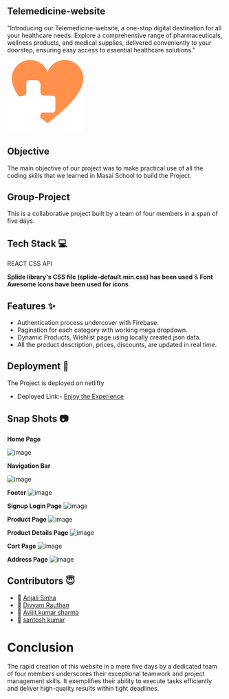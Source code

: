 ## Telemedicine-website
"Introducing our Telemedicine-website, a one-stop digital destination for all your healthcare needs. Explore a comprehensive range of pharmaceuticals, wellness products, and medical supplies, delivered conveniently to your doorstep, ensuring easy access to essential healthcare solutions."

![Logo](https://github.com/Animesh-2/Telemedicine-website/blob/main/home_image/Blue%2C%20white%20and%20green%20Medical%20care%20logo%20(2).png)

## Objective
The main objective of our project was to make practical use of all the coding skills that we learned in Masai School to build the Project.

## Group-Project
This is a collaborative project built by a team of four members in a span of five days.

## Tech Stack 💻
REACT
CSS
API

**Splide library's CSS file (splide-default.min.css) has been used**
& **Font Awesome Icons have been used for icons**


## Features ✨

- Authentication process undercover with Firebase.
- Pagination for each category with working mega dropdown.
- Dynamic Products, Wishlist page using locally created json data.
- All the product description, prices, discounts, are updated in real time.

## Deployment 🎥

The Project is deployed on netlifty 
- Deployed Link:- [Enjoy the Experience](https://tranquil-pasca-4810b9.netlify.app)

## Snap Shots 📷

**Home Page**

![image](https://github.com/Animesh-2/Telemedicine-website/assets/51116785/ab4858d3-2241-4017-89d3-9b9dd81a4ee1)

**Navigation Bar**

![image](https://github.com/Animesh-2/Telemedicine-website/assets/51116785/f44e1858-79fb-4cec-91a8-10c00b78917c)

**Footer**
![image](https://github.com/Animesh-2/Telemedicine-website/assets/51116785/d91410f7-3882-4132-9669-a8c1e9a1a052)


**Signup Login Page**
![image](https://github.com/Animesh-2/Telemedicine-website/assets/51116785/d34b6489-8e23-4f57-aa6c-bf5f33c9c8c2)

**Product Page**
![image](https://github.com/Animesh-2/Telemedicine-website/assets/51116785/a492d355-610c-4df6-a878-3f12d873b087)


**Product Details Page**
![image](https://github.com/Animesh-2/Telemedicine-website/assets/51116785/bf14e2bf-8b59-40f3-923e-aa5436c6eb00)

**Cart Page**
![image](https://github.com/Animesh-2/Telemedicine-website/assets/51116785/7ce2df22-4b4c-4796-b681-4a732a2e621f)


**Address Page**
![image](https://github.com/Animesh-2/Telemedicine-website/assets/51116785/65b3aec4-6f4e-4c45-a105-817482ff7f91)


## Contributors  😇

- 👤 [Anjali Sinha](https://github.com/Coders6754)
- 👤 [Divyam Rauthan](https://github.com/DivYam062)
- 👤 [Avijit kumar sharma](https://github.com/AvijitSharma123)
- 👤 [santosh kumar](https://github.com/Santosh007kumar)


# Conclusion
The rapid creation of this website in a mere five days by a dedicated team of four members underscores their exceptional teamwork and project management skills. It exemplifies their ability to execute tasks efficiently and deliver high-quality results within tight deadlines.
